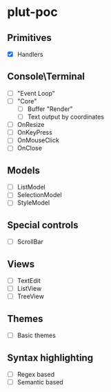 # plut-poc

## Primitives
- [x] Handlers

## Console\Terminal
- [ ] "Event Loop"
- [ ] "Core"
  - [ ] Buffer "Render"
  - [ ] Text output by coordinates
- [ ] OnResize
- [ ] OnKeyPress
- [ ] OnMouseClick
- [ ] OnClose

## Models
- [ ] ListModel
- [ ] SelectionModel
- [ ] StyleModel

## Special controls
- [ ] ScrollBar

## Views
- [ ] TextEdit
- [ ] ListView
- [ ] TreeView

## Themes
- [ ] Basic themes

## Syntax highlighting
- [ ] Regex based
- [ ] Semantic based